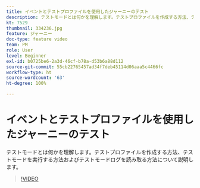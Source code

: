 ```yaml
---
title: イベントとテストプロファイルを使用したジャーニーのテスト
description: テストモードとは何かを理解します。テストプロファイルを作成する方法、テストモードを実行する方法およびテストモードログを読み取る方法について説明します。
kt: 7529
thumbnail: 334236.jpg
feature: ジャーニー
doc-type: feature video
team: PM
role: User
level: Beginner
exl-id: b0725be6-2a3d-46cf-b78a-d53b6a88d112
source-git-commit: 55cb22765457ad34f7deb45114d06aaa5c4466fc
workflow-type: ht
source-wordcount: '63'
ht-degree: 100%

---
```


# イベントとテストプロファイルを使用したジャーニーのテスト

テストモードとは何かを理解します。テストプロファイルを作成する方法、テストモードを実行する方法およびテストモードログを読み取る方法について説明します。

>[!VIDEO](https://video.tv.adobe.com/v/334236?quality=12)

